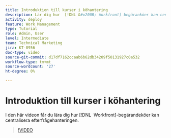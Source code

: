```yaml
---
title: Introduktion till kurser i köhantering
description: Lär dig hur  [!DNL &#x200B; Workfront] begäranköer kan centralisera efterfråganshantering.
activity: deploy
feature: Work Management
type: Tutorial
role: Admin, User
level: Intermediate
team: Technical Marketing
jira: KT-8956
doc-type: video
source-git-commit: d17df7162ccaab6b62db34209f50131927c0a532
workflow-type: tm+mt
source-wordcount: '27'
ht-degree: 0%

---
```


# Introduktion till kurser i köhantering

I den här videon får du lära dig hur [!DNL &#x200B; Workfront]-begärandeköer kan centralisera efterfrågehanteringen.

>[!VIDEO](https://video.tv.adobe.com/v/3437594/?quality=12&learn=on&enablevpops&captions=swe)
